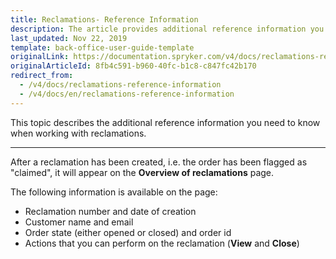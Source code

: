 ```yaml
---
title: Reclamations- Reference Information
description: The article provides additional reference information you see when managing Reclamations in the Back Office.
last_updated: Nov 22, 2019
template: back-office-user-guide-template
originalLink: https://documentation.spryker.com/v4/docs/reclamations-reference-information
originalArticleId: 8fb4c591-b960-40fc-b1c8-c847fc42b170
redirect_from:
  - /v4/docs/reclamations-reference-information
  - /v4/docs/en/reclamations-reference-information
---
```


This topic describes the additional reference information you need to know when working with reclamations.
***

After a reclamation has been created, i.e. the order has been flagged as "claimed", it will appear on the **Overview of reclamations** page. 

The following information is available on the page:
* Reclamation number and date of creation
* Customer name and email
* Order state (either opened or closed) and order id
* Actions that you can perform on the reclamation (**View** and **Close**)
